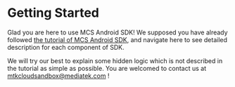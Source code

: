 # Getting Started

Glad you are here to use MCS Android SDK! We supposed you have already followed [the tutorial of MCS Android SDK](https://mtk-mcs.gitbooks.io/mcs-sdk-android-tutorial-doc/content/), and navigate here to see detailed description for each component of SDK.

We will try our best to explain some hidden logic which is not described in the tutorial as simple as possible. 
You are welcomed to contact us at <mtkcloudsandbox@mediatek.com> !
